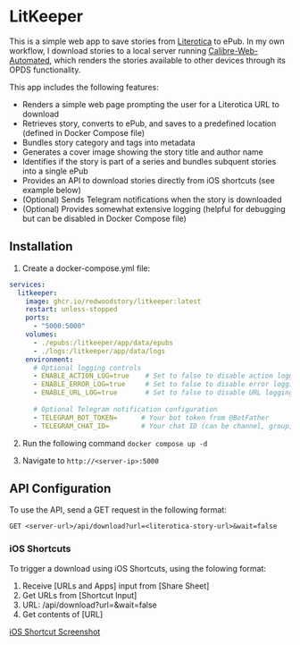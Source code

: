 # LitKeeper

This is a simple web app to save stories from [Literotica](https://www.literotica.com) to ePub. In my own workflow, I download stories to a local server running [Calibre-Web-Automated](https://github.com/crocodilestick/Calibre-Web-Automated), which renders the stories available to other devices through its OPDS functionality.

This app includes the following features:
- Renders a simple web page prompting the user for a Literotica URL to download
- Retrieves story, converts to ePub, and saves to a predefined location (defined in Docker Compose file)
- Bundles story category and tags into metadata
- Generates a cover image showing the story title and author name
- Identifies if the story is part of a series and bundles subquent stories into a single ePub
- Provides an API to download stories directly from iOS shortcuts (see example below)
- (Optional) Sends Telegram notifications when the story is downloaded
- (Optional) Provides somewhat extensive logging (helpful for debugging but can be disabled in Docker Compose file)


## Installation

1. Create a docker-compose.yml file:
```yaml
services:
  litkeeper:
    image: ghcr.io/redwoodstory/litkeeper:latest
    restart: unless-stopped
    ports:
      - "5000:5000"
    volumes:
      - ./epubs:/litkeeper/app/data/epubs
      - ./logs:/litkeeper/app/data/logs
    environment:
      # Optional logging controls
      - ENABLE_ACTION_LOG=true    # Set to false to disable action logging
      - ENABLE_ERROR_LOG=true     # Set to false to disable error logging
      - ENABLE_URL_LOG=true       # Set to false to disable URL logging
      
      # Optional Telegram notification configuration
      - TELEGRAM_BOT_TOKEN=      # Your bot token from @BotFather
      - TELEGRAM_CHAT_ID=        # Your chat ID (can be channel, group, or user ID)
```

2. Run the following command
`docker compose up -d`

3. Navigate to `http://<server-ip>:5000`


## API Configuration

To use the API, send a GET request in the following format:
```
GET <server-url>/api/download?url=<literotica-story-url>&wait=false
```

### iOS Shortcuts

To trigger a download using iOS Shortcuts, using the folowing format:
1. Receive [URLs and Apps] input from [Share Sheet]
2. Get URLs from [Shortcut Input]
3. URL: <server-url>/api/download?url=<literotica-story-url>&wait=false
4. Get contents of [URL]

[iOS Shortcut Screenshot](images/ios_shortcut_image.jpeg)